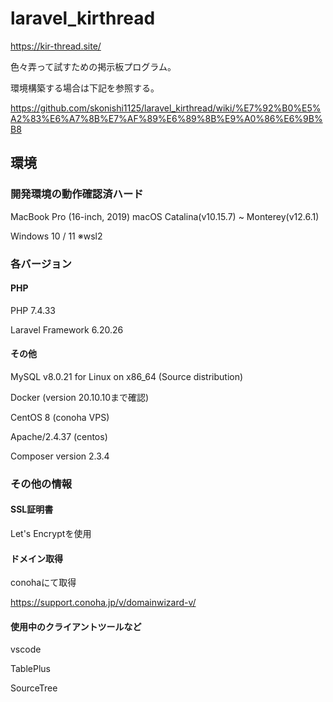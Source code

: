 # laravel_kirthread
https://kir-thread.site/

色々弄って試すための掲示板プログラム。

環境構築する場合は下記を参照する。

https://github.com/skonishi1125/laravel_kirthread/wiki/%E7%92%B0%E5%A2%83%E6%A7%8B%E7%AF%89%E6%89%8B%E9%A0%86%E6%9B%B8


## 環境
### 開発環境の動作確認済ハード
MacBook Pro (16-inch, 2019) macOS Catalina(v10.15.7) ~ Monterey(v12.6.1)

Windows 10 / 11 ※wsl2


### 各バージョン
#### PHP
PHP 7.4.33

Laravel Framework 6.20.26

#### その他
MySQL v8.0.21 for Linux on x86_64 (Source distribution)    

Docker (version 20.10.10まで確認)

CentOS 8 (conoha VPS)

Apache/2.4.37 (centos)

Composer version 2.3.4


### その他の情報
#### SSL証明書
Let's Encryptを使用

#### ドメイン取得
conohaにて取得

https://support.conoha.jp/v/domainwizard-v/

#### 使用中のクライアントツールなど
vscode

TablePlus

SourceTree





